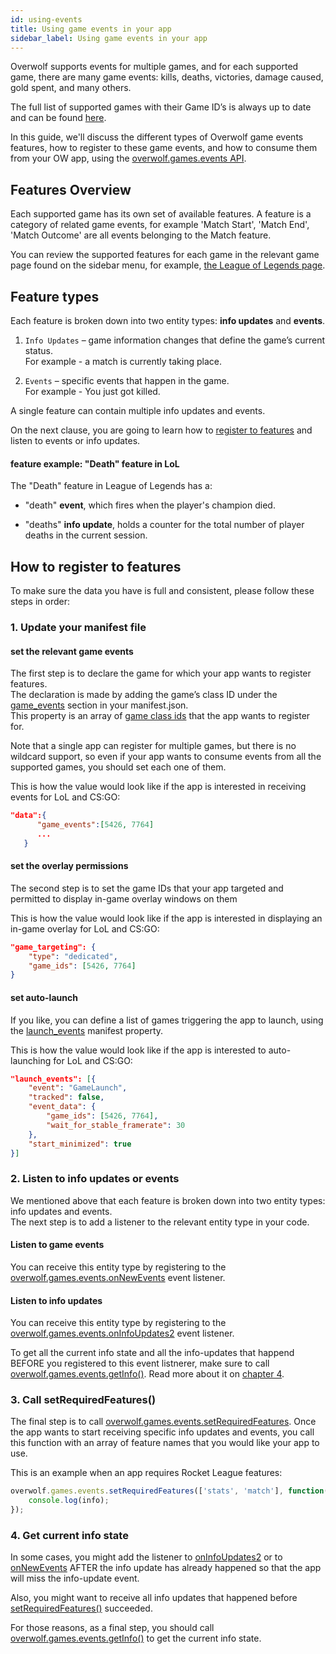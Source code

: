 ```yaml
---
id: using-events
title: Using game events in your app
sidebar_label: Using game events in your app
---
```


Overwolf supports events for multiple games, and for each supported game, there are many game events: kills, deaths, victories, damage caused, gold spent, and many others.

The full list of supported games with their Game ID’s is always up to date and can be found [here](../api/games-ids).

In this guide, we'll discuss the different types of Overwolf game events features, how to register to these game events, and how to consume them from your OW app, using the [overwolf.games.events API](../api/overwolf-games-events).

## Features Overview

Each supported game has its own set of available features.
A feature is a category of related game events, for example 'Match Start', 'Match End', 'Match Outcome' are all events belonging to the Match feature.  

You can review the supported features for each game in the relevant game page found on the sidebar menu, for example, [the League of Legends page](../api/overwolf-games-events-lol).

## Feature types

Each feature is broken down into two entity types: **info updates** and **events**.

1. `Info Updates` – game information changes that define the game’s current status.  
   For example - a match is currently taking place.

2. `Events` – specific events that happen in the game.  
   For example - You just got killed.

A single feature can contain multiple info updates and events.  

On the next clause, you are going to learn how to [register to features](#how-to-register-to-features) and listen to events or info updates.

#### feature example: "Death" feature in LoL

The "Death" feature in League of Legends has a:

* "death" **event**, which fires when the player's champion died.

* "deaths" **info update**, holds a counter for the total number of player deaths in the current session.

## How to register to features

To make sure the data you have is full and consistent, please follow these steps in order:

### 1. Update your manifest file

#### set the relevant game events

The first step is to declare the game for which your app wants to register features.</br>
The declaration is made by adding the game’s class ID under the [game_events](../api/manifest-json#game_events) section in your manifest.json.  
This property is an array of [game class ids](../api/games-ids) that the app wants to register for.  

Note that a single app can register for multiple games, but there is no wildcard support, so even if your app wants to consume events from all the supported games, you should set each one of them.

This is how the value would look like if the app is interested in receiving events for LoL and CS:GO:

```json
"data":{
      "game_events":[5426, 7764]
      ...
   }
```

#### set the overlay permissions

The second step is to set the game IDs that your app targeted and permitted to display in-game overlay windows on them

This is how the value would look like if the app is interested in displaying an in-game overlay for LoL and CS:GO:

```json
"game_targeting": {
    "type": "dedicated",
    "game_ids": [5426, 7764]
}
```

#### set auto-launch

If you like, you can define a list of games triggering the app to launch, using the [launch_events](../api/manifest-json#launch_events) manifest property.

This is how the value would look like if the app is interested to auto-launching for LoL and CS:GO:

```json
"launch_events": [{
    "event": "GameLaunch",
    "tracked": false,
    "event_data": {
        "game_ids": [5426, 7764],
        "wait_for_stable_framerate": 30
    },
    "start_minimized": true
}]
```

### 2. Listen to info updates or events

We mentioned above that each feature is broken down into two entity types: info updates and events.  
The next step is to add a listener to the relevant entity type in your code.  

#### Listen to game events

You can receive this entity type by registering to the [overwolf.games.events.onNewEvents](../api/#onnewevents) event listener.

#### Listen to info updates

You can receive this entity type by registering to the [overwolf.games.events.onInfoUpdates2](../api/#oninfoupdates2) event listener.  

To get all the current info state and all the info-updates that happend BEFORE you registered to this event listnerer, make sure to call [overwolf.games.events.getInfo()](../api/#getinfocallback). Read more about it on [chapter 4](../api/#4-get-current-info-state). 

### 3. Call setRequiredFeatures()

The final step is to call [overwolf.games.events.setRequiredFeatures](../api/#setrequiredfeaturesfeatures-callback). Once the app wants to start receiving specific info updates and events, you call this function with an array of feature names that you would like your app to use.

This is an example when an app requires Rocket League features:

```javascript
overwolf.games.events.setRequiredFeatures(['stats', 'match'], function(info) {
    console.log(info);
});
```

### 4. Get current info state

In some cases, you might add the listener to [onInfoUpdates2](../api/#oninfoupdates2) or to [onNewEvents](../api/#onnewevents) AFTER the info update has already happened so that the app will miss the info-update event.

Also, you might want to receive all info updates that happened before [setRequiredFeatures()](../api/#setrequiredfeaturesfeatures-callback) succeeded.

For those reasons, as a final step, you should call [overwolf.games.events.getInfo()](../api/#getinfocallback) to get the current info state.